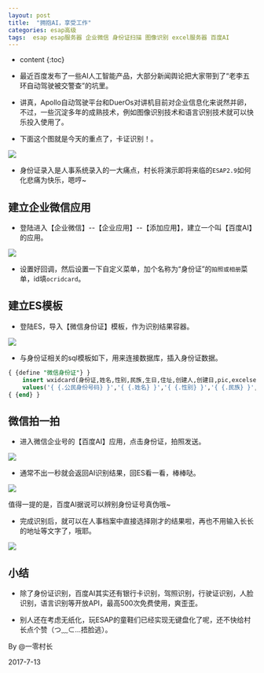 ```yaml
---
layout: post
title:  "拥抱AI，享受工作"
categories: esap高级
tags:  esap esap服务器 企业微信 身份证扫描 图像识别 excel服务器 百度AI
---
```


* content
{:toc}

* 最近百度发布了一些AI人工智能产品，大部分新闻舆论把大家带到了“老李五环自动驾驶被交警查”的坑里。

* 讲真，Apollo自动驾驶平台和DuerOs对讲机目前对企业信息化来说然并卵，不过，一些沉淀多年的成熟技术，例如图像识别技术和语言识别技术就可以快乐投入使用了。

* 下面这个图就是今天的重点了，卡证识别！。

![](/img/esap18-1.png)

* 身份证录入是人事系统录入的一大痛点，村长将演示即将来临的`ESAP2.9`如何化悲痛为快乐，嗯哼~

## 建立企业微信应用
* 登陆进入【企业微信】--【企业应用】--【添加应用】，建立一个叫【百度AI】的应用。

![](/img/esap18-2.png)

* 设置好回调，然后设置一下自定义菜单，加个名称为“身份证”的`拍照或相册`菜单，id填`ocridcard`。

## 建立ES模板
* 登陆ES，导入【微信身份证】模板，作为识别结果容器。

![](/img/esap18-3.png)

* 与身份证相关的sql模板如下，用来连接数据库，插入身份证数据。

```sql
{ {define "微信身份证"} }
	insert wxidcard(身份证,姓名,性别,民族,生日,住址,创建人,创建日,pic,excelserverrcid,excelserverrtid)
	values('{ {.公民身份号码} }','{ {.姓名} }','{ {.性别} }','{ {.民族} }','{ {.出生} }','{ {.住址} }',:username,getdate(),:picno,:rcid,:rtid)
{ {end} }
```

## 微信拍一拍
* 进入微信企业号的【百度AI】应用，点击身份证，拍照发送。

![](/img/esap18-4.jpg)

* 通常不出一秒就会返回AI识别结果，回ES看一看，棒棒哒。

![](/img/esap18-5.png)

值得一提的是，百度AI据说可以辨别身份证号真伪哦~

* 完成识别后，就可以在人事档案中直接选择刚才的结果啦，再也不用输入长长的地址等文字了，哦耶。

![](/img/esap18-6.png)

## 小结
* 除了身份证识别，百度AI其实还有银行卡识别，驾照识别，行驶证识别，人脸识别，语言识别等开放API，最高500次免费使用，爽歪歪。

* 别人还在考虑无纸化，玩ESAP的童鞋们已经实现无键盘化了呢，还不快给村长点个赞（つ﹏⊂...捂脸逃）。

By @一零村长 

2017-7-13
